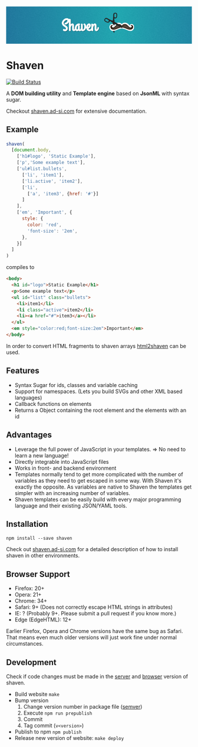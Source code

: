![Logo](./source/images/screenshot.png)


# Shaven

[![Build Status][build-status]](https://travis-ci.org/ad-si/shaven)

A **DOM building utility** and **Template engine**
based on **JsonML** with syntax sugar.

Checkout [shaven.ad-si.com] for extensive documentation.

[build-status]: https://travis-ci.org/ad-si/shaven.svg
[shaven.ad-si.com]: https://shaven.ad-si.com


## Example

```javascript
shaven(
  [document.body,
    ['h1#logo', 'Static Example'],
    ['p','Some example text'],
    ['ul#list.bullets',
      ['li', 'item1'],
      ['li.active', 'item2'],
      ['li',
        ['a', 'item3', {href: '#'}]
      ]
    ],
    ['em', 'Important', {
      style: {
        color: 'red',
        'font-size': '2em',
      },
    }]
  ]
)
```

compiles to

```html
<body>
  <h1 id="logo">Static Example</h1>
  <p>Some example text</p>
  <ul id="list" class="bullets">
    <li>item1</li>
    <li class="active">item2</li>
    <li><a href="#">item3</a></li>
  </ul>
  <em style="color:red;font-size:2em">Important</em>
</body>
```

In order to convert HTML fragments to shaven arrays
[html2shaven](https://github.com/ad-si/html2shaven) can be used.


## Features

- Syntax Sugar for ids, classes and variable caching
- Support for namespaces. (Lets you build SVGs and other XML based languages)
- Callback functions on elements
- Returns a Object containing the root element and the elements with an id


## Advantages

- Leverage the full power of JavaScript in your templates.
  => No need to learn a new language!
- Directly integrable into JavaScript files
- Works in front- and backend environment
- Templates normally tend to get more complicated with the number of variables
  as they need to get escaped in some way.
  With Shaven it's exactly the opposite. As variables are native to Shaven
  the templates get simpler with an increasing number of variables.
- Shaven templates can be easily build with every major programming language
  and their existing JSON/YAML tools.


## Installation

```shell
npm install --save shaven
```

Check out [shaven.ad-si.com] for a
detailed description of how to install shaven in other environments.


## Browser Support

- Firefox: 20+
- Opera: 21+
- Chrome: 34+
- Safari: 9+ (Does not correctly escape HTML strings in attributes)
- IE: ? (Probably 9+. Please submit a pull request if you know more.)
- Edge (EdgeHTML): 12+

Earlier Firefox, Opera and Chrome versions have the same bug as Safari.
That means even much older versions will just work fine
under normal circumstances.


## Development

Check if code changes must be made in the [server](./source/library/server.js)
and [browser](./source/library/browser.js) version of shaven.

- Build website `make`
- Bump version
  1. Change version number in package file ([semver](http://semver.org))
  2. Execute `npm run prepublish`
  3. Commit
  4. Tag commit (`v<version>`)
- Publish to npm `npm publish`
- Release new version of website: `make deploy`

